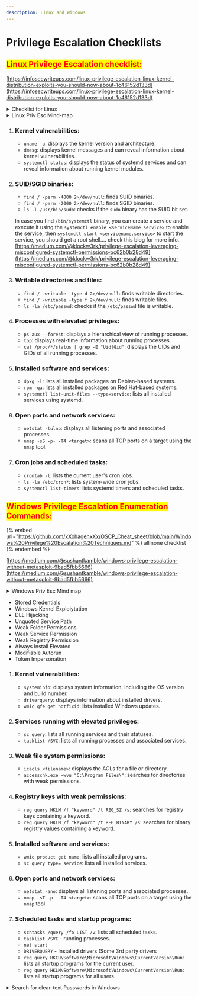```yaml
---
description: Linux and Windows
---
```


# Privilege Escalation Checklists

## <mark style="color:red;">Linux Privilege Escalation checklist:</mark>

[https://infosecwriteups.com/linux-privilege-escalation-linux-kernel-distribution-exploits-you-should-now-about-1c46152d133d](https://infosecwriteups.com/linux-privilege-escalation-linux-kernel-distribution-exploits-you-should-now-about-1c46152d133d)

<details>

<summary>Checklist for Linux</summary>



### Kernel, OS & Device Information <a href="#c15a" id="c15a"></a>

{% code overflow="wrap" lineNumbers="true" %}
```bash
#Can the current user perform anything as root
sudo -l#Print all available system information
uname -a#Kernel release
uname -r#System hostname
uname -n
hostname#Linux Kernel Architecture (32 or 64 bit)
uname -m#Kernel information
cat /proc/version#Distribution information
cat /etc/*-release
cat /etc/issue#CPU information
cat /proc/cpuinfo#File system information
df -a
```
{% endcode %}

### Users & Groups <a href="#3c88" id="3c88"></a>

{% code overflow="wrap" lineNumbers="true" %}
```bash
#List all users on the system
cat /etc/passwd#List all groups on the system
cat /etc/group#List all UID’s and respective memberships
for i in $(cat /etc/passwd 2>/dev/null| cut -d”:” -f1 2>/dev/null);do id $i;done 2>/dev/null#Show user hashes — (Privileged command)
cat /etc/shadow#List all super user accounts
grep -v -E “^#” /etc/passwd | awk -F: ‘$3 == 0 { print $1}’#Users currently logged in
finger
pinky
users
who -a#Who is currently logged in and what they are doing
w#Listing of last logged on users
last#Information on when all users last logged in
lastlog#Information on when the specified user last logged in
lastlog -u <username>#Entire list of previously logged on users
lastlog | grep -v “Never”
```
{% endcode %}

### User & Privilege Information <a href="#60b8" id="60b8"></a>

{% code overflow="wrap" lineNumbers="true" %}
```bash
#Current username
whoami#Current user information
id#Who is allowed to do what as root — Privileged command
cat /etc/sudoers#Can the current user perform anything as root
sudo -l#Can the current user run any ‘interesting’ binaries as root and if so also display the binary permissions etc.
sudo -l 2>/dev/null | grep -w ‘nmap|perl|’awk’|’find’|’bash’|’sh’|’man’|’more’|’less’|’vi’|’vim’|’nc’|’netcat’|python |ruby|lua|irb’ | xargs -r ls -la 2>/dev/null
```
{% endcode %}

### Environment Information <a href="#97f9" id="97f9"></a>

```bash
#Display environmental variables
env
set#Path information
echo $PATH#Displays command history of current user
history#Print working directory, that is, where am I
pwd#Display default system variables
cat /etc/profiles#Display available shells
cat /etc/shells
```

### Service Information <a href="#6138" id="6138"></a>

{% code overflow="wrap" %}
```bash
#View services running as root
ps aux | grep root#Lookup process binary path and permissions
ps aux | awk ‘{print $11}’|xargs -r ls -la 2>/dev/null |awk ‘!x[$0]++’#List services managed by inetd
cat /etc/inetd.conf#As above for xinetd
cat /etc/xinetd.conf#A very ‘rough’ command to extract associated binaries from xinetd.conf and show permissions of each
cat /etc/xinetd.conf 2>/dev/null | awk ‘{print $7}’ |xargs -r ls -la 2>/dev/null#Permissions and contents of /etc/exports (NFS)
ls -la /etc/exports 2>/dev/null; cat /etc/exports 2>/dev/null
```
{% endcode %}

### Jobs/Tasks <a href="#9d2e" id="9d2e"></a>

{% code overflow="wrap" %}
```bash
#Display scheduled jobs for the specified user — Privileged comamand
crontab -l -u <username>#Scheduled jobs overview
ls -la /etc/cron*#What can ‘others’ write in /etc/cron* directories
ls -aRl /etc/cron* | awk ‘$1 ~ /w.$/’ 2>/dev/null#List of current tasks
top
```
{% endcode %}

### Networking, Routing & Communications <a href="#4ee8" id="4ee8"></a>

{% code overflow="wrap" %}
```bash
#List of network interfaces/sbin/ifconfig -a#As above
cat /etc/network/interfaces#Display ARP communications
arp -a#Display route information
route#Display routing table entry. Also to find-out router’s IP address.
ip route #Show configured DNS server addresses
cat /etc/resolv.conf#List all TCP sockets and related PIDs (-p Privileged command)
netstat -antp#List all TCP sockets and related PIDs (-p Privileged command)
netstat -anup#List rules — Privileged command
iptables -L#View port numbers/services mappings
cat /etc/services
```
{% endcode %}

### Programs Installed <a href="#6a81" id="6a81"></a>

{% code overflow="wrap" %}
```bash
#Installed packages (Debian)
dpkg -l#Installed packages (Red Hat)
rpm -qa#sudo version — does an exploit exist?
sudo -V#Apache version
httpd -v
apache2 -v#List loaded Apache modules
apache2ctl (or apachectl) -M#Installed MYSQL version details
mysql — version#Installed Postgres version details
psql -V#Installed Perl version details
perl -v#Installed Java version details
java -version#Installed Python version details
python — version#Installed Ruby version details
ruby -v#Locate ‘useful’ programs (netcat, wget etc)
find / -name %program_name% 2>/dev/null
(i.e. nc, netcat, wget, nmap etc)
which %program_name% (i.e. nc, netcat, wget, nmap etc)#List available compilers
dpkg — list 2>/dev/null| grep compiler |grep -v decompiler 2>/dev/null && yum list installed ‘gcc*’ 2>/dev/null| grep gcc 2>/dev/null#Which account is Apache running as
cat /etc/apache2/envvars 2>/dev/null |grep -i ‘user|group’ |awk ‘{sub(/.*export /,””)}1’#Check installed applications, if found search for their exploit
cd /var; ls
```
{% endcode %}

### Search for interesting files <a href="#6b43" id="6b43"></a>

{% code overflow="wrap" %}
```bash
#Find SUID files
find / -perm -4000 -type f 2>/dev/null#Find SUID files owned by root
find / -uid 0 -perm -4000 -type f 2>/dev/null#Find GUID files
find / -perm -2000 -type f 2>/dev/null#Find world-writable files
find / -perm -2 -type f 2>/dev/null#Find world-writable files excluding those in /proc
find / ! -path “*/proc/*” -perm -2 -type f -print 2>/dev/null#Find world-writable directories
find / -perm -2 -type d 2>/dev/null#Find rhost config files
find /home –name *.rhosts -print 2>/dev/null#Find *.plan files, list permissions and cat the file contents
find /home -iname *.plan -exec ls -la {} ; -exec cat {} 2>/dev/null ;#Find hosts.equiv, list permissions and cat the file contents
find /etc -iname hosts.equiv -exec ls -la {} 2>/dev/null ; -exec cat {} 2>/dev/null ;#Check if you can access other user directories to find interesting files
ls -ahlR /root/#Show the current user’s command history
cat ~/.bash_history#Show current user’s various history files
ls -la ~/.*_history#Can we read root’s history files
ls -la /root/.*_history#Check for interesting ssh files in the current user’s directory
ls -la ~/.ssh/#Find SSH keys/host information
find / -name “id_dsa*” -o -name “id_rsa*” -o -name “known_hosts” -o -name “authorized_hosts” -o -name “authorized_keys” 2>/dev/null |xargs -r ls -la#Check Configuration of inetd services
ls -la /usr/sbin/in.*#Check log files for keywords (‘pass’ in this example) and show positive matches
grep -l -i pass /var/log/*.log 2>/dev/null#List files in specified directory (/var/log)
find /var/log -type f -exec ls -la {} ; 2>/dev/null#List .log files in specified directory (/var/log)
find /var/log -name *.log -type f -exec ls -la {} ; 2>/dev/null#List .conf files in /etc (recursive 1 level)
find /etc/ -maxdepth 1 -name *.conf -type f -exec ls -la {} ; 2>/dev/null
ls -la /etc/*.conf#Find .conf files (recursive 4 levels) and output the number where the word ‘password’ is located
find /etc/ -maxdepth 1 -name *.conf -type f -exec ls -la {} ; 2>/dev/null#List open files (output will depend on account privileges)
lsof -I -n#Can we read roots mail
head /var/mail/root#To identify the binary capability files with the help of getcap. Source: 
getcap -r / 2>/dev/null
```
{% endcode %}



</details>

<details>

<summary>Linux Priv Esc Mind-map</summary>

![](<.gitbook/assets/image (9).png>)

</details>

1. ### Kernel vulnerabilities:
   * `uname -a`: displays the kernel version and architecture.
   * `dmesg`: displays kernel messages and can reveal information about kernel vulnerabilities.
   * `systemctl status`: displays the status of systemd services and can reveal information about running kernel modules.
2.  ### SUID/SGID binaries:

    * `find / -perm -4000 2>/dev/null`: finds SUID binaries.
    * `find / -perm -2000 2>/dev/null`: finds SGID binaries.
    * `ls -l /usr/bin/sudo`: checks if the `sudo` binary has the SUID bit set.

    In case you find `/bin/systemctl` binary, you can create a service and execute it using the `systemctl enable <serviceName.service>` to  enable the service, then `systemctl start <servicename.service>`  to start the service, you should get a root shell.... check this blog for more info.. [https://medium.com/@klockw3rk/privilege-escalation-leveraging-misconfigured-systemctl-permissions-bc62b0b28d49](https://medium.com/@klockw3rk/privilege-escalation-leveraging-misconfigured-systemctl-permissions-bc62b0b28d49)
3. ### Writable directories and files:
   * `find / -writable -type d 2>/dev/null`: finds writable directories.
   * `find / -writable -type f 2>/dev/null`: finds writable files.
   * `ls -la /etc/passwd`: checks if the `/etc/passwd` file is writable.
4. ### Processes with elevated privileges:
   * `ps aux --forest`: displays a hierarchical view of running processes.
   * `top`: displays real-time information about running processes.
   * `cat /proc/*/status | grep -E "Uid|Gid"`: displays the UIDs and GIDs of all running processes.
5. ### Installed software and services:
   * `dpkg -l`: lists all installed packages on Debian-based systems.
   * `rpm -qa`: lists all installed packages on Red Hat-based systems.
   * `systemctl list-unit-files --type=service`: lists all installed services using systemd.
6. ### Open ports and network services:
   * `netstat -tulnp`: displays all listening ports and associated processes.
   * `nmap -sS -p- -T4 <target>`: scans all TCP ports on a target using the `nmap` tool.
7. ### Cron jobs and scheduled tasks:
   * `crontab -l`: lists the current user's cron jobs.
   * `ls -la /etc/cron*`: lists system-wide cron jobs.
   * `systemctl list-timers`: lists systemd timers and scheduled tasks.

## <mark style="color:red;">Windows Privilege Escalation Enumeration Commands:</mark>

{% embed url="https://github.com/xXxhagenxXx/OSCP_Cheat_sheet/blob/main/Windows%20Privilege%20Escalation%20Techniques.md" %}
allinone checklist
{% endembed %}

[https://medium.com/@sushantkamble/windows-privilege-escalation-without-metasploit-9bad5fbb5666](https://medium.com/@sushantkamble/windows-privilege-escalation-without-metasploit-9bad5fbb5666)

<details>

<summary>Windows Priv Esc Mind map</summary>

![](<.gitbook/assets/image (20).png>)

</details>

* Stored Credentials
* Windows Kernel Exploiytation
* DLL Hijacking
* Unquoted Service Path
* Weak Folder Permissions
* Weak Service Permission
* Weak Registry Permission
* Always Install Elevated
* Modifiable Autorun
* Token Impersonation

1. ### Kernel vulnerabilities:
   * `systeminfo`: displays system information, including the OS version and build number.
   * `driverquery`: displays information about installed drivers.
   * `wmic qfe get hotfixid`: lists installed Windows updates.
2. ### Services running with elevated privileges:
   * `sc query`: lists all running services and their statuses.
   * `tasklist /SVC`: lists all running processes and associated services.
3. ### Weak file system permissions:
   * `icacls <filename>`: displays the ACLs for a file or directory.
   * `accesschk.exe -wvu "C:\Program Files\"`: searches for directories with weak permissions.
4. ### Registry keys with weak permissions:
   * `reg query HKLM /f "keyword" /t REG_SZ /s`: searches for registry keys containing a keyword.
   * `reg query HKLM /f "keyword" /t REG_BINARY /s`: searches for binary registry values containing a keyword.
5. ### Installed software and services:
   * `wmic product get name`: lists all installed programs.
   * `sc query type= service`: lists all installed services.
6. ### Open ports and network services:
   * `netstat -ano`: displays all listening ports and associated processes.
   * `nmap -sT -p- -T4 <target>`: scans all TCP ports on a target using the `nmap` tool.
7. ### Scheduled tasks and startup programs:
   * `schtasks /query /fo LIST /v`: lists all scheduled tasks.
   * `tasklist /SVC` - running processes.
   * `net start`&#x20;
   * `DRIVERQUERY` - Installed drivers (Some 3rd party drivers
   * `reg query HKCU\Software\Microsoft\Windows\CurrentVersion\Run`: lists all startup programs for the current user.
   * `reg query HKLM\Software\Microsoft\Windows\CurrentVersion\Run`: lists all startup programs for all users.

<details>

<summary>Search for clear-text Passwords in Windows</summary>



{% code overflow="wrap" lineNumbers="true" %}
```bash
find /I password *.txt
find /I password *.xml
find /I password *.ini#Find all these strings in config files
dir /s *pass* == *cred* == *vnc* == *.config*#Find password string in all files.
findstr /spin “password” *.*
findstr /spin “password” *.*


# These are common files to find passwords. They might be base64-encoded. So look out for that.
c:\sysprep.inf
c:\sysprep\sysprep.xml
c:\unattend.xml
%WINDIR%\Panther\Unattend\Unattended.xml
%WINDIR%\Panther\Unattended.xml

dir c:\*vnc.ini /s /b
dir c:\*ultravnc.ini /s /b
dir c:\ /s /b | findstr /si *vnc.ini


# Search for passwords in Registry
VNC
reg query "HKCU\Software\ORL\WinVNC3\Password"

# Windows autologin
reg query "HKLM\SOFTWARE\Microsoft\Windows NT\Currentversion\Winlogon"
```
{% endcode %}

</details>



